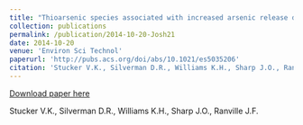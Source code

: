 ```yaml
---
title: "Thioarsenic species associated with increased arsenic release during biostimulated subsurface sulfate reduction"
collection: publications
permalink: /publication/2014-10-20-Josh21
date: 2014-10-20
venue: 'Environ Sci Technol'
paperurl: 'http://pubs.acs.org/doi/abs/10.1021/es5035206'
citation: 'Stucker V.K., Silverman D.R., Williams K.H., Sharp J.O., Ranville J.F.'
---
```


<a href='http://pubs.acs.org/doi/abs/10.1021/es5035206'>Download paper here</a>

 Stucker V.K., Silverman D.R., Williams K.H., Sharp J.O., Ranville J.F.
